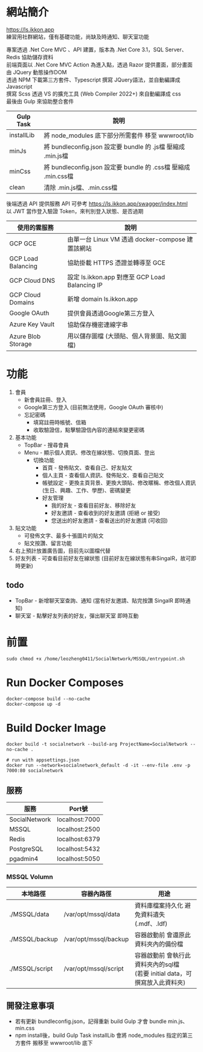 # 網站簡介

https://ls.ikkon.app  
練習用社群網站，僅有基礎功能，尚缺及時通知、聊天室功能

專案透過 .Net Core MVC 、API 建置，版本為 .Net Core 3.1，SQL Server、Redis 協助儲存資料  
前端頁面以 .Net Core MVC Action 為進入點，透過 Razor 提供畫面，部分畫面 由 JQuery 動態操作DOM  
透過 NPM 下載第三方套件、Typescript 撰寫 JQuery語法，並自動編譯成 Javascript  
撰寫 Scss 透過 VS 的擴充工具 (Web Compiler 2022+) 來自動編譯成 css  
最後由 Gulp 來協助整合套件 

|  Gulp Task			| 說明				|
|  ----			| ----				|
| installLib	| 將 node_modules 底下部分所需套件 移至 wwwroot/lib |
| minJs			| 將 bundleconfig.json 設定要 bundle 的 .js檔 壓縮成 .min.js檔	|
| minCss		| 將 bundleconfig.json 設定要 bundle 的 .css檔 壓縮成 .min.css檔	|
| clean		| 清除 .min.js檔、.min.css檔	|


後端透過 API 提供服務
API 可參考 https://ls.ikkon.app/swagger/index.html  
以 JWT 當作登入驗證 Token，來判別登入狀態、是否過期

|  使用的雲服務			| 說明				|
|  ----			| ----				|
| GCP GCE	| 由單一台 Linux VM 透過 docker-compose 建置該網站 |
| GCP Load Balancing			| 協助掛載 HTTPS 憑證並轉導至 GCE	|
| GCP Cloud DNS			| 設定 ls.ikkon.app 對應至 GCP Load Balancing IP	|
| GCP Cloud Domains	| 新增 domain ls.ikkon.app	|
| Google OAuth		| 提供會員透過Google第三方登入	|
| Azure Key Vault		| 協助保存機密連線字串	|
| Azure Blob Storage		| 用以儲存圖檔 (大頭貼、個人背景圖、貼文圖檔)	|

# 功能

1. 會員
   * 新會員註冊、登入
   * Google第三方登入 (目前無法使用，Google OAuth 審核中)
   * 忘記密碼
     * 填寫註冊時帳號、信箱
     * 收取驗證信，點擊驗證信內容的連結來變更密碼
2. 基本功能
   * TopBar - 搜尋會員
   * Menu - 顯示個人資訊、修改在線狀態、切換頁面、登出
     * 切換功能 
       * 首頁 - 發佈貼文、查看自己、好友貼文
       * 個人主頁 - 查看個人資訊、發佈貼文、查看自己貼文
       * 帳號設定 - 更換主頁背景、更換大頭貼、修改暱稱、修改個人資訊(生日、興趣、工作、學歷)、密碼變更
       * 好友管理
         * 我的好友 - 查看目前好友、移除好友
         * 好友邀請 - 查看收到的好友邀請 (拒絕 or 接受)
         * 您送出的好友邀請 - 查看送出的好友邀請 (可收回)
3. 貼文功能
   * 可發佈文字、最多十張圖片的貼文
   * 貼文按讚、留言功能
4. 右上預計放置廣告圖，目前先以圖檔代替
5. 好友列表 - 可查看目前好友在線狀態 (目前好友在線狀態有串SingalR，故可即時更新)

## todo
* TopBar - 新增聊天室查詢、通知 (當有好友邀請、貼完按讚 SingalR 即時通知)
* 聊天室 - 點擊好友列表的好友，彈出聊天室 即時互動

# 前置
```
sudo chmod +x /home/leozheng0411/SocialNetwork/MSSQL/entrypoint.sh
```

# Run Docker Composes
```
docker-compose build --no-cache
docker-compose up -d
```

# Build Docker Image 
```
docker build -t socialnetwork --build-arg ProjectName=SocialNetwork --no-cache .

# run with appsettings.json 
docker run --network=socialnetwork_default -d -it --env-file .env -p 7000:80 socialnetwork
```


## 服務

|  服務			| Port號				|
|  ----			| ----				|
| SocialNetwork	| localhost:7000	|
| MSSQL			| localhost:2500	|
| Redis			| localhost:6379	|
| PostgreSQL	| localhost:5432	|
| pgadmin4		| localhost:5050	|

### MSSQL Volumn
|  本地路徑			| 容器內路徑				| 用途				|
|  ----				| ----					| ----				|
| ./MSSQL/data		| /var/opt/mssql/data	| 資料庫檔案持久化 避免資料遺失 (.mdf、.ldf)	|
| ./MSSQL/backup	| /var/opt/mssql/backup	| 容器啟動前 會還原此資料夾內的備份檔	|
| ./MSSQL/script	| /var/opt/mssql/script	| 容器啟動前 會執行此資料夾內的sql檔 <br> (若要 initial data，可撰寫放入此資料夾)	|

## 開發注意事項

- 若有更新 bundleconfig.json，記得重新 build Gulp 才會 bundle min.js、min.css
- npm install後，build Gulp Task installLib 會將 node_modules 指定的第三方套件 搬移至 wwwroot/lib 底下
